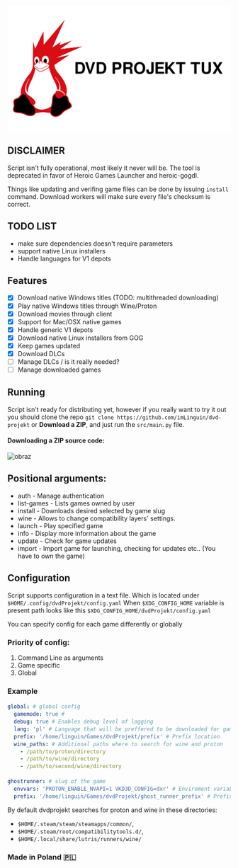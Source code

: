 <p align="center">
    <img src="./content/project_tux.svg" width=600px>
</p>

## DISCLAIMER
Script isn't fully operational, most likely it never will be. The tool is deprecated in favor of Heroic Games Launcher and heroic-gogdl.

Things like updating and verifing game files can be done by issuing `install` command.
Download workers will make sure every file's checksum is correct.

## TODO LIST
- make sure dependencies doesn't require parameters
- support native Linux installers
- Handle languages for V1 depots

## Features
- [x] Download native Windows titles (TODO: multithreaded downloading)
- [x] Play native Windows titles through Wine/Proton
- [x] Download movies through client
- [x] Support for Mac/OSX native games
- [x] Handle generic V1 depots
- [x] Download native Linux installers from GOG
- [x] Keep games updated
- [x] Download DLCs
- [ ] Manage DLCs / is it really needed?
- [ ] Manage downloaded games

## Running
Script isn't ready for distributing yet, however if you really want to try it out you should clone the repo 
`git clone https://github.com/imLinguin/dvd-projekt` or <b>Download a ZIP</b>, and just run the `src/main.py` file.

#### Downloading a ZIP source code:
![obraz](https://user-images.githubusercontent.com/62100117/143685728-7db6f212-b560-44f4-be8a-6e1bb014ddf9.png)


## Positional arguments:
- auth - Manage authentication
- list-games - Lists games owned by user
- install - Downloads desired selected by game slug
- wine - Allows to change compatibility layers' settings.
- launch - Play specified game
- info - Display more information about the game
- update - Check for game updates
- import - Import game for launching, checking for updates etc.. (You have to own the game)

## Configuration
Script supports configuration in a text file. Which is located under `$HOME/.config/dvdProjekt/config.yaml`
When `$XDG_CONFIG_HOME` variable is present path looks like this `$XDG_CONFIG_HOME/dvdProjekt/config.yaml`

You can specify config for each game differently or globally


### Priority of config:
  1. Command Line as arguments
  2. Game specific
  3. Global

### Example
```yaml
global: # global config
  gamemode: true #
  debug: true # Enables debug level of logging
  lang: 'pl' # Language that will be preffered to be downloaded for games alongside with en
  prefix: '/home/linguin/Games/dvdProjekt/prefix' # Prefix location
  wine_paths: # Additional paths where to search for wine and proton
    - /path/to/proton/directory
    - /path/to/wine/directory
    - /path/to/second/wine/directory

ghostrunner: # slug of the game
  envvars: 'PROTON_ENABLE_NVAPI=1 VKD3D_CONFIG=dxr' # Enviroment variables to be passed when launching the game
  prefix: '/home/linguin/Games/dvdProjekt/ghost_runner_prefix' # Prefix for that game only
```

By default dvdprojekt searches for proton and wine in these directories:
- `$HOME/.steam/steam/steamapps/common/`,
- `$HOME/.steam/root/compatibilitytools.d/`,
- `$HOME/.local/share/lutris/runners/wine/`

### Made in Poland 🇵🇱
